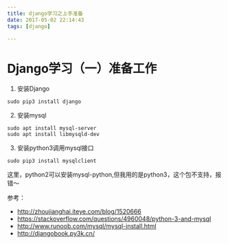 ```yaml
---
title: django学习之上手准备
date: 2017-05-02 22:14:43
tags: [django]

---
```


# Django学习（一）准备工作



1. 安装Django

```shell
sudo pip3 install django
```

2. 安装mysql

```shell
sudo apt install mysql-server
sudo apt install libmysqld-dev
```

3. 安装python3调用mysql接口

```shell
sudo pip3 install mysqlclient
```

这里，python2可以安装mysql-python,但我用的是python3，这个包不支持，报错～



参考：

- http://zhoujianghai.iteye.com/blog/1520666
- https://stackoverflow.com/questions/4960048/python-3-and-mysql
- http://www.runoob.com/mysql/mysql-install.html
- http://djangobook.py3k.cn/